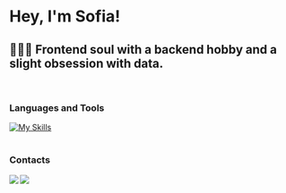 # Hey, I'm Sofia!

## 👩🏻‍💻 Frontend soul with a backend hobby and a slight obsession with data.<br/>

<br/>

### Languages and Tools

[![My Skills](https://skillicons.dev/icons?i=js,html,css,sass,react,php,mysql,mongodb,laravel,r,git&theme=light&perline=6)](https://skillicons.dev)
<br/>
<br/>

### Contacts

<a href="mailto:sofia.oliveira57.so@gmail.com">
  <img align="left" src="https://img.shields.io/badge/Gmail-D14836?style=for-the-badge&logo=gmail&logoColor=white">
</a>

<a href="https://www.linkedin.com/in/sofia-oliveira-391a63151/">
  <img align="left" src="https://img.shields.io/badge/LinkedIn-0077B5?style=for-the-badge&logo=linkedin&logoColor=white">
</a>
